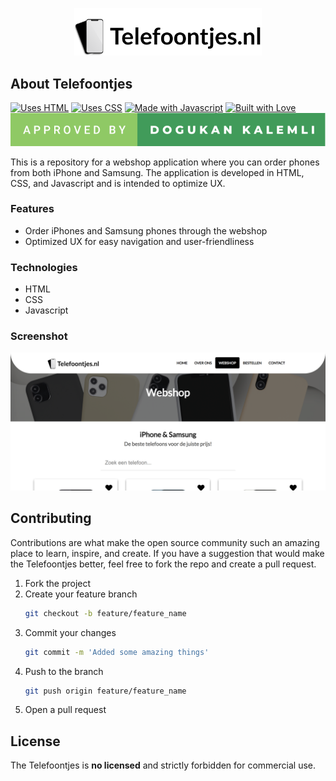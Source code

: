 <p align="center"><img src="https://github.com/dogukale/telefoontjes/blob/main/img/logo.png?raw=true" width="300" alt="Telefoontjes Logo"></p>

## About Telefoontjes

[![Uses HTML](https://forthebadge.com/images/badges/uses-html.svg)](https://forthebadge.com)
[![Uses CSS](https://forthebadge.com/images/badges/uses-css.svg)](https://forthebadge.com)
[![Made with Javascript](https://forthebadge.com/images/badges/made-with-javascript.svg)](https://forthebadge.com)
[![Built with Love](http://forthebadge.com/images/badges/built-with-love.svg)](http://forthebadge.com)
![Approved by Dogukan Kalemli](https://github.com/dogukale/telefoontjes/blob/main/img/approved-by.svg?raw=true)

This is a repository for a webshop application where you can order phones from both iPhone and Samsung. The application is developed in HTML, CSS, and Javascript and is intended to optimize UX.

### Features

- Order iPhones and Samsung phones through the webshop
- Optimized UX for easy navigation and user-friendliness

### Technologies

- HTML
- CSS
- Javascript

### Screenshot

![Telefoontjes Screenshot](https://github.com/dogukale/telefoontjes/blob/main/img/screenshot.png?raw=true)

## Contributing

Contributions are what make the open source community such an amazing place to learn, inspire, and create. If you have a suggestion that would make the Telefoontjes better, feel free to fork the repo and create a pull request.

1. Fork the project
2. Create your feature branch
    ```sh
    git checkout -b feature/feature_name
    ```
3. Commit your changes
    ```sh
    git commit -m 'Added some amazing things'
    ```
4. Push to the branch
    ```sh
    git push origin feature/feature_name
    ```
5. Open a pull request

## License

The Telefoontjes is **no licensed** and strictly forbidden for commercial use.
